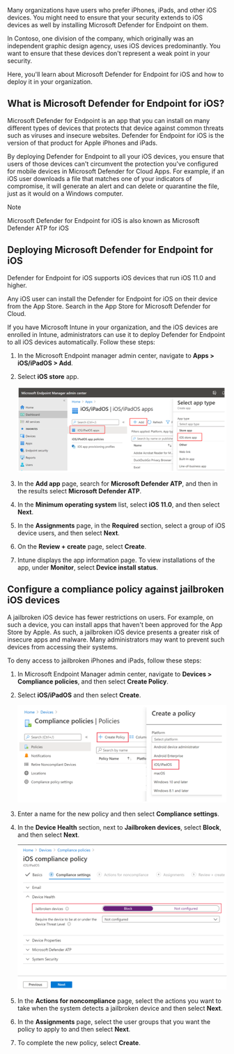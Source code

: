 Many organizations have users who prefer iPhones, iPads, and other iOS devices. You might need to ensure that your security extends to iOS devices as well by installing Microsoft Defender for Endpoint on them.

In Contoso, one division of the company, which originally was an independent graphic design agency, uses iOS devices predominantly. You want to ensure that these devices don't represent a weak point in your security.

Here, you'll learn about Microsoft Defender for Endpoint for iOS and how to deploy it in your organization.

## What is Microsoft Defender for Endpoint for iOS?

Microsoft Defender for Endpoint is an app that you can install on many different types of devices that protects that device against common threats such as viruses and insecure websites. Defender for Endpoint for iOS is the version of that product for Apple iPhones and iPads.

By deploying Defender for Endpoint to all your iOS devices, you ensure that users of those devices can't circumvent the protection you've configured for mobile devices in Microsoft Defender for Cloud Apps. For example, if an iOS user downloads a file that matches one of your indicators of compromise, it will generate an alert and can delete or quarantine the file, just as it would on a Windows computer.

> [!NOTE]
> Microsoft Defender for Endpoint for iOS is also known as Microsoft Defender ATP for iOS

## Deploying Microsoft Defender for Endpoint for iOS

Defender for Endpoint for iOS supports iOS devices that run iOS 11.0 and higher.

Any iOS user can install the Defender for Endpoint for iOS on their device from the App Store. Search in the App Store for Microsoft Defender for Cloud.

If you have Microsoft Intune in your organization, and the iOS devices are enrolled in Intune, administrators can use it to deploy Defender for Endpoint to all iOS devices automatically. Follow these steps:

1. In the Microsoft Endpoint manager admin center, navigate to **Apps > iOS/iPadOS > Add**.
1. Select **iOS store** app.

    ![A screenshot of the Microsoft Endpoint manager admin center showing how to push an iOS app to iOS devices.](../media/04-install-ios-app.png)

1. In the **Add app** page, search for **Microsoft Defender ATP**, and then in the results select **Microsoft Defender ATP**.
1. In the **Minimum operating system** list, select **iOS 11.0**, and then select **Next**.
1. In the **Assignments** page, in the **Required** section, select a group of iOS device users, and then select **Next**.
1. On the **Review + create** page, select **Create**.
1. Intune displays the app information page. To view installations of the app, under **Monitor**, select **Device install status**.

## Configure a compliance policy against jailbroken iOS devices

A jailbroken iOS device has fewer restrictions on users. For example, on such a device, you can install apps that haven't been approved for the App Store by Apple. As such, a jailbroken iOS device presents a greater risk of insecure apps and malware. Many administrators may want to prevent such devices from accessing their systems.

To deny access to jailbroken iPhones and iPads, follow these steps:

1. In Microsoft Endpoint Manager admin center, navigate to **Devices > Compliance policies**, and then select **Create Policy**.
1. Select **iOS/iPadOS** and then select **Create**.

    ![A screenshot of the Microsoft Endpoint manager admin center showing how to create a new policy for iOS devices.](../media/04-create-policy-ios.png)

1. Enter a name for the new policy and then select **Compliance settings**.
1. In the **Device Health** section, next to **Jailbroken devices**, select **Block**, and then select **Next**.

    ![A screenshot of the Microsoft Endpoint manager policy editor showing how to block jailbroken iOS devices.](../media/04-block-jailbroken-ios-devices.png)

1. In the **Actions for noncompliance** page, select the actions you want to take when the system detects a jailbroken device and then select **Next**.
1. In the **Assignments** page, select the user groups that you want the policy to apply to and then select **Next**.
1. To complete the new policy, select **Create**.
